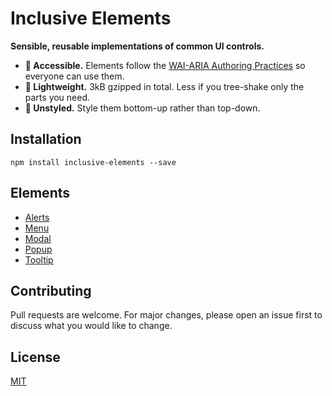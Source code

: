 # Inclusive Elements

**Sensible, reusable implementations of common UI controls.**

- **🦮 Accessible.** Elements follow the [WAI-ARIA Authoring Practices](https://w3c.github.io/aria-practices) so everyone can use them.
- **🌳 Lightweight.** 3kB gzipped in total. Less if you tree-shake only the parts you need.
- **🎨 Unstyled.** Style them bottom-up rather than top-down.

## Installation

```
npm install inclusive-elements --save
```

## Elements

- [Alerts](alerts)
- [Menu](menu)
- [Modal](modal)
- [Popup](popup)
- [Tooltip](tooltip)

## Contributing

Pull requests are welcome. For major changes, please open an issue first to discuss what you would like to change.

## License

[MIT](LICENSE)
